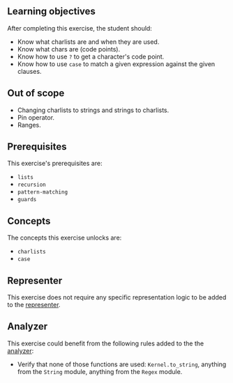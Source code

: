 ## Learning objectives

After completing this exercise, the student should:

- Know what charlists are and when they are used.
- Know what chars are (code points).
- Know how to use `?` to get a character's code point.
- Know how to use `case` to match a given expression against the given clauses.

## Out of scope

- Changing charlists to strings and strings to charlists.
- Pin operator.
- Ranges.

## Prerequisites

This exercise's prerequisites are:

- `lists`
- `recursion`
- `pattern-matching`
- `guards`

## Concepts

The concepts this exercise unlocks are:

- `charlists`
- `case`

## Representer

This exercise does not require any specific representation logic to be added to the [representer][representer].

## Analyzer

This exercise could benefit from the following rules added to the the [analyzer][analyzer]:

- Verify that none of those functions are used: `Kernel.to_string`, anything from the `String` module, anything from the `Regex` module.

[analyzer]: https://github.com/exercism/elixir-analyzer
[representer]: https://github.com/exercism/elixir-representer
